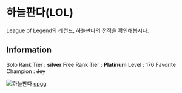 # 하늘판다(LOL)
League of Legend의 레전드, 하늘판다의 전적을 확인해봅시다.
## Information
 Solo Rank Tier : **silver**
 Free Rank Tier : **Platinum**
 Level : 176
 Favorite Champion : ~~Joy~~

![하늘판다](C:\Users\yhj32\Desktop)
[opgg](https://www.op.gg/summoner/userName=%ED%95%98%EB%8A%98%ED%8C%90%EB%8B%A4)
